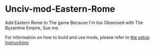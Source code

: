 # Unciv-mod-Eastern-Rome

Add Eastern Rome to The game Because I'm too Obsessed with The Byzantine Empire, Sue me.

For information on how to build and use mods, please refer to [the setup instructions](https://yairm210.github.io/Unciv/Modders/Making-a-new-Civilization/)
